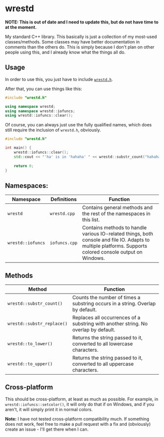 # wrestd
**NOTE: This is out of date and I need to update this, but do not have time to at the moment.**

My standard C++ library. This basically is just a collection of my most-used classes/methods. Some classes may have better documentation in comments than the others do. This is simply because I don't plan on other people using this, and I already know what the things all do.

## Usage
In order to use this, you just have to include [`wrestd.h`](Code/wrestd.h).

After that, you can use things like this:

```c++
#include "wrestd.h"

using namespace wrestd;
using namespace wrestd::iofuncs;
using wrestd::iofuncs::clear();
```

Of course, you can always just use the fully qualified names, which does still require the inclusion of `wrestd.h`, obviously.

```c++
#include "wrestd.h"

int main() {
	wrestd::iofuncs::clear();
	std::cout << "'ha' is in 'hahaha' " << wrestd::substr_count("hahaha", "ha") << " times." << std::endl;
	
	return 0;
}
```

## Namespaces:
| Namespace | Definitions | Function |
| --- | --- | --- |
| `wrestd` | `wrestd.cpp` | Contains general methods and the rest of the namespaces in this list. |
| `wrestd::iofuncs` | `iofuncs.cpp` | Contains methods to handle various IO-related things, both console and file IO. Adapts to multiple platforms. Supports colored console output on Windows. |

## Methods
| Method | Function |
| --- | --- |
| `wrestd::substr_count()` | Counts the number of times a substring occurs in a string. Overlap by default. |
| `wrestd::substr_replace()` | Replaces all occurrences of a substring with another string. No overlap by default. |
| `wrestd::to_lower()` | Returns the string passed to it, converted to all lowercase characters. |
| `wrestd::to_upper()` | Returns the string passed to it, converted to all uppercase characters. |

## Cross-platform
This should be cross-platform, at least as much as possible. For example, in `wrestd::iofuncs::setcolor()`, it will only do that if on Windows, and if you aren't, it will simply print it in normal colors.

**Note:** I have not tested cross-platform compatibility much. If something does not work, feel free to make a pull request with a fix and (obviously) create an issue - I'll get there when I can.
